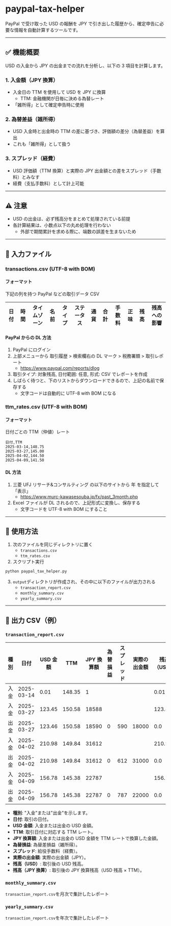 # paypal-tax-helper

PayPal で受け取った USD の報酬を JPY で引き出した履歴から、確定申告に必要な情報を自動計算するツールです。

---

## ✅ 機能概要

USD の入金から JPY の出金までの流れを分析し、以下の 3 項目を計算します。

### 1. 入金額（JPY 換算）

- 入金日の TTM を使用して USD を JPY に換算
  - TTM: 金融機関が日毎に決める為替レート
- 「雑所得」として確定申告時に使用

### 2. 為替差益（雑所得）

- USD 入金時と出金時の TTM の差に基づき、評価額の差分（為替差益）を算出
- これも「雑所得」として扱う

### 3. スプレッド（経費）

- USD 評価額（TTM 換算）と実際の JPY 出金額との差をスプレッド（手数料）とみなす
- 経費（支払手数料）として計上可能

---

## ⚠ 注意

- USD の出金は、必ず残高分をまとめて処理されている前提
- 各計算結果は、小数点以下の丸め処理を行わない
  - 外部で期間累計を求める際に、端数の誤差を生まないため

---

## 📝 入力ファイル

### transactions.csv (UTF-8 with BOM)

#### フォーマット

下記の列を持つ PayPal などの取引データ CSV

| 日付 | 時間 | タイムゾーン | 名前 | タイプ | ステータス | 通貨 | 合計 | 手数料 | 正味 | 残高 | 残高への影響 |
| ---- | ---- | ------------ | ---- | ------ | ---------- | ---- | ---- | ------ | ---- | ---- | ------------ |

#### PayPal からの DL 方法

1. PayPal にログイン
2. 上部メニューから 取引履歴 > 検索欄右の DL マーク > 税務署類 > 取引レポート
   - <https://www.paypal.com/reports/dlog>
3. 取引タイプ: 対象残高, 日付範囲: 任意, 形式: CSV でレポートを作成
4. しばらく待つと、下のリストからダウンロードできるので、上記の名前で保存する
   - 文字コードは自動的に UTF-8 with BOM になる

### ttm_rates.csv (UTF-8 with BOM)

#### フォーマット

日付ごとの TTM（仲値）レート

```csv
日付,TTM
2025-03-14,148.75
2025-03-27,145.00
2025-04-02,144.50
2025-04-09,141.50
```

#### DL 方法

1. 三菱 UFJ リサーチ&コンサルティング の以下のサイトから 年 を指定して「表示」
   - <https://www.murc-kawasesouba.jp/fx/past_3month.php>
2. Excel ファイルが DL されるので、上記形式に変換し、保存する
   - 文字コードを UTF-8 with BOM にすること

---

## 🚀 使用方法

1. 次のファイルを同じディレクトリに置く
   - `transactions.csv`
   - `ttm_rates.csv`
2. スクリプト実行

```bash
python paypal_tax_helper.py
```

3. `output`ディレクトリが作成され、その中に以下のファイルが出力される
   - `transaction_report.csv`
   - `monthly_summary.csv`
   - `yearly_summary.csv`

---

## 📄 出力 CSV（例）

### `transaction_report.csv`

| 種別 | 日付       | USD 金額 | TTM    | JPY 換算額 | 為替損益 | スプレッド | 実際の出金額 | 残高（USD） | 残高（JPY 換算） |
| ---- | ---------- | -------- | ------ | ---------- | -------- | ---------- | ------------ | ----------- | ---------------- |
| 入金 | 2025-03-14 | 0.01     | 148.35 | 1          |          |            |              | 0.01        | 1.0              |
| 入金 | 2025-03-27 | 123.45   | 150.58 | 18588      |          |            |              | 123.46      | 18589.0          |
| 出金 | 2025-03-27 | 123.46   | 150.58 | 18590      | 0        | 590        | 18000        | 0.0         | 0.0              |
| 入金 | 2025-04-02 | 210.98   | 149.84 | 31612      |          |            |              | 210.98      | 31612.0          |
| 出金 | 2025-04-02 | 210.98   | 149.84 | 31612      | 0        | 612        | 31000        | 0.0         | 0.0              |
| 入金 | 2025-04-09 | 156.78   | 145.38 | 22787      |          |            |              | 156.78      | 22787.0          |
| 出金 | 2025-04-09 | 156.78   | 145.38 | 22787      | 0        | 787        | 22000        | 0.0         | 0.0              |

- **種別**: "入金"または"出金"を示します。
- **日付**: 取引の日付。
- **USD 金額**: 入金または出金の USD 金額。
- **TTM**: 取引日付に対応する TTM レート。
- **JPY 換算額**: 入金または出金の USD 金額を TTM レートで換算した金額。
- **為替損益**: 為替差損益（雑所得）。
- **スプレッド**: 給役手数料（経費）。
- **実際の出金額**: 実際の出金額（JPY）。
- **残高（USD）**: 取引後の USD 残高。
- **残高（JPY 換算）**: 取引後の JPY 換算残高（USD 残高 × TTM）。

### `monthly_summary.csv`

`transaction_report.csv`を月次で集計したレポート

### `yearly_summary.csv`

`transaction_report.csv`を年次で集計したレポート
